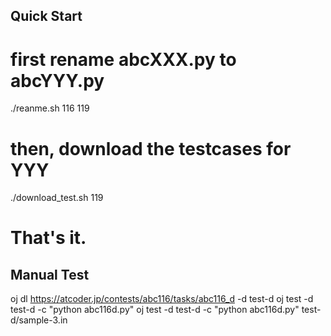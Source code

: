 







## Quick Start
# first rename abcXXX.py to abcYYY.py
./reanme.sh 116 119

# then, download the testcases for YYY
./download_test.sh 119

# That's it.


## Manual Test
oj dl https://atcoder.jp/contests/abc116/tasks/abc116_d -d test-d
oj test -d test-d -c "python abc116d.py"
oj test -d test-d -c "python abc116d.py" test-d/sample-3.in

